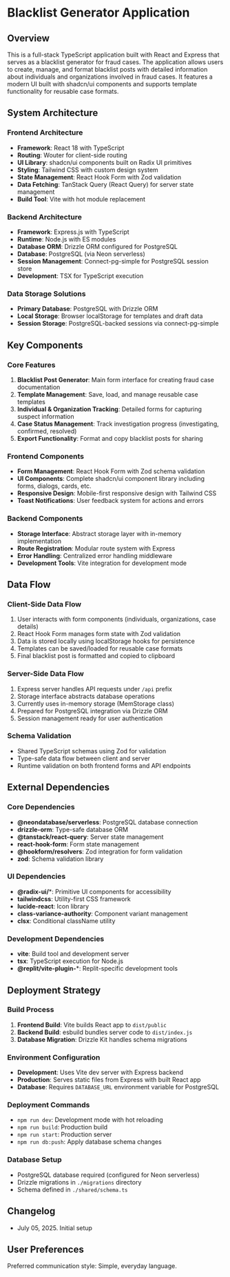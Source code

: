 # Blacklist Generator Application

## Overview

This is a full-stack TypeScript application built with React and Express that serves as a blacklist generator for fraud cases. The application allows users to create, manage, and format blacklist posts with detailed information about individuals and organizations involved in fraud cases. It features a modern UI built with shadcn/ui components and supports template functionality for reusable case formats.

## System Architecture

### Frontend Architecture
- **Framework**: React 18 with TypeScript
- **Routing**: Wouter for client-side routing
- **UI Library**: shadcn/ui components built on Radix UI primitives
- **Styling**: Tailwind CSS with custom design system
- **State Management**: React Hook Form with Zod validation
- **Data Fetching**: TanStack Query (React Query) for server state management
- **Build Tool**: Vite with hot module replacement

### Backend Architecture
- **Framework**: Express.js with TypeScript
- **Runtime**: Node.js with ES modules
- **Database ORM**: Drizzle ORM configured for PostgreSQL
- **Database**: PostgreSQL (via Neon serverless)
- **Session Management**: Connect-pg-simple for PostgreSQL session store
- **Development**: TSX for TypeScript execution

### Data Storage Solutions
- **Primary Database**: PostgreSQL with Drizzle ORM
- **Local Storage**: Browser localStorage for templates and draft data
- **Session Storage**: PostgreSQL-backed sessions via connect-pg-simple

## Key Components

### Core Features
1. **Blacklist Post Generator**: Main form interface for creating fraud case documentation
2. **Template Management**: Save, load, and manage reusable case templates
3. **Individual & Organization Tracking**: Detailed forms for capturing suspect information
4. **Case Status Management**: Track investigation progress (investigating, confirmed, resolved)
5. **Export Functionality**: Format and copy blacklist posts for sharing

### Frontend Components
- **Form Management**: React Hook Form with Zod schema validation
- **UI Components**: Complete shadcn/ui component library including forms, dialogs, cards, etc.
- **Responsive Design**: Mobile-first responsive design with Tailwind CSS
- **Toast Notifications**: User feedback system for actions and errors

### Backend Components
- **Storage Interface**: Abstract storage layer with in-memory implementation
- **Route Registration**: Modular route system with Express
- **Error Handling**: Centralized error handling middleware
- **Development Tools**: Vite integration for development mode

## Data Flow

### Client-Side Data Flow
1. User interacts with form components (individuals, organizations, case details)
2. React Hook Form manages form state with Zod validation
3. Data is stored locally using localStorage hooks for persistence
4. Templates can be saved/loaded for reusable case formats
5. Final blacklist post is formatted and copied to clipboard

### Server-Side Data Flow
1. Express server handles API requests under `/api` prefix
2. Storage interface abstracts database operations
3. Currently uses in-memory storage (MemStorage class)
4. Prepared for PostgreSQL integration via Drizzle ORM
5. Session management ready for user authentication

### Schema Validation
- Shared TypeScript schemas using Zod for validation
- Type-safe data flow between client and server
- Runtime validation on both frontend forms and API endpoints

## External Dependencies

### Core Dependencies
- **@neondatabase/serverless**: PostgreSQL database connection
- **drizzle-orm**: Type-safe database ORM
- **@tanstack/react-query**: Server state management
- **react-hook-form**: Form state management
- **@hookform/resolvers**: Zod integration for form validation
- **zod**: Schema validation library

### UI Dependencies
- **@radix-ui/***: Primitive UI components for accessibility
- **tailwindcss**: Utility-first CSS framework
- **lucide-react**: Icon library
- **class-variance-authority**: Component variant management
- **clsx**: Conditional className utility

### Development Dependencies
- **vite**: Build tool and development server
- **tsx**: TypeScript execution for Node.js
- **@replit/vite-plugin-***: Replit-specific development tools

## Deployment Strategy

### Build Process
1. **Frontend Build**: Vite builds React app to `dist/public`
2. **Backend Build**: esbuild bundles server code to `dist/index.js`
3. **Database Migration**: Drizzle Kit handles schema migrations

### Environment Configuration
- **Development**: Uses Vite dev server with Express backend
- **Production**: Serves static files from Express with built React app
- **Database**: Requires `DATABASE_URL` environment variable for PostgreSQL

### Deployment Commands
- `npm run dev`: Development mode with hot reloading
- `npm run build`: Production build
- `npm run start`: Production server
- `npm run db:push`: Apply database schema changes

### Database Setup
- PostgreSQL database required (configured for Neon serverless)
- Drizzle migrations in `./migrations` directory
- Schema defined in `./shared/schema.ts`

## Changelog
- July 05, 2025. Initial setup

## User Preferences

Preferred communication style: Simple, everyday language.